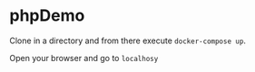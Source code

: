 # phpDemo

Clone in a directory and from there execute `docker-compose up`.

Open your browser and go to `localhosy`

